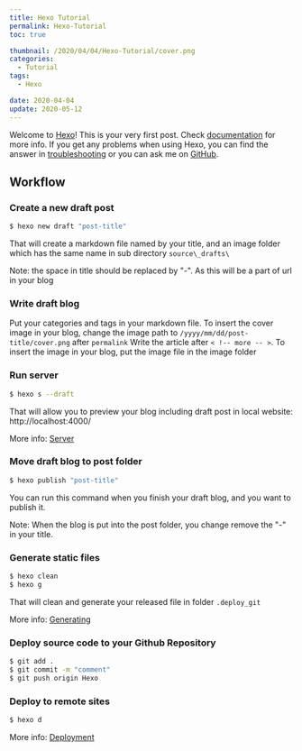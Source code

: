 ```yaml
---
title: Hexo Tutorial
permalink: Hexo-Tutorial
toc: true

thumbnail: /2020/04/04/Hexo-Tutorial/cover.png
categories:
  - Tutorial
tags:
  - Hexo

date: 2020-04-04
update: 2020-05-12
---
```


Welcome to [Hexo](https://hexo.io/)! This is your very first post. Check [documentation](https://hexo.io/docs/) for more info. If you get any problems when using Hexo, you can find the answer in [troubleshooting](https://hexo.io/docs/troubleshooting.html) or you can ask me on [GitHub](https://github.com/hexojs/hexo/issues).
<!-- more -->

## Workflow

### Create a new draft post

``` bash
$ hexo new draft "post-title"
```
That will create a markdown file named by your title, and an image folder which has the same name in sub directory `source\_drafts\`

Note: the space in title should be replaced by "-". As this will be a part of url in your blog

### Write draft blog

Put your categories and tags in your markdown file.
To insert the cover image in your blog, change the image path to `/yyyy/mm/dd/post-title/cover.png` after `permalink`
Write the article after `< !-- more -- >`. 
To insert the image in your blog, put the image file in the image folder

### Run server

``` bash
$ hexo s --draft
```

That will allow you to preview your blog including draft post in local website: http://localhost:4000/

More info: [Server](https://hexo.io/docs/server.html)

### Move draft blog to post folder

``` bash
$ hexo publish "post-title"
```
You can run this command when you finish your draft blog, and you want to publish it.

Note: When the blog is put into the post folder, you change remove the "-" in your title.


### Generate static files

``` bash
$ hexo clean
$ hexo g
```
That will clean and generate your released file in folder `.deploy_git`

More info: [Generating](https://hexo.io/docs/generating.html)

### Deploy source code to your Github Repository

``` bash In the Hexo branch
$ git add .
$ git commit -m "comment"
$ git push origin Hexo
```

### Deploy to remote sites 

``` bash
$ hexo d
```
More info: [Deployment](https://hexo.io/docs/one-command-deployment.html)



